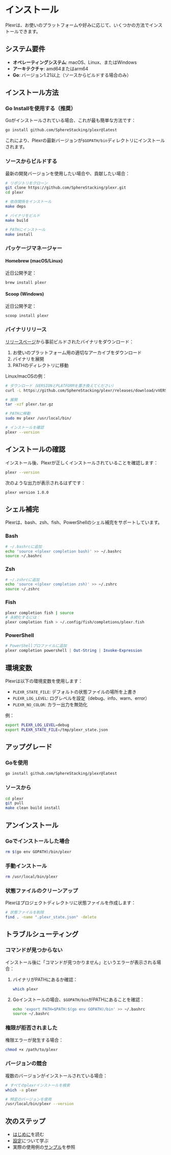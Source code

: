 # インストール

Plexrは、お使いのプラットフォームや好みに応じて、いくつかの方法でインストールできます。

## システム要件

- **オペレーティングシステム**: macOS、Linux、またはWindows
- **アーキテクチャ**: amd64またはarm64
- **Go**: バージョン1.21以上（ソースからビルドする場合のみ）

## インストール方法

### Go Installを使用する（推奨）

Goがインストールされている場合、これが最も簡単な方法です：

```bash
go install github.com/SphereStacking/plexr@latest
```

これにより、Plexrの最新バージョンが`$GOPATH/bin`ディレクトリにインストールされます。

### ソースからビルドする

最新の開発バージョンを使用したい場合や、貢献したい場合：

```bash
# リポジトリをクローン
git clone https://github.com/SphereStacking/plexr.git
cd plexr

# 依存関係をインストール
make deps

# バイナリをビルド
make build

# PATHにインストール
make install
```

### パッケージマネージャー

#### Homebrew (macOS/Linux)

近日公開予定：
```bash
brew install plexr
```

#### Scoop (Windows)

近日公開予定：
```bash
scoop install plexr
```

### バイナリリリース

[リリースページ](https://github.com/SphereStacking/plexr/releases)から事前ビルドされたバイナリをダウンロード：

1. お使いのプラットフォーム用の適切なアーカイブをダウンロード
2. バイナリを展開
3. PATHのディレクトリに移動

Linux/macOSの例：
```bash
# ダウンロード（VERSIONとPLATFORMを置き換えてください）
curl -L https://github.com/SphereStacking/plexr/releases/download/vVERSION/plexr_PLATFORM.tar.gz -o plexr.tar.gz

# 展開
tar -xzf plexr.tar.gz

# PATHに移動
sudo mv plexr /usr/local/bin/

# インストールを確認
plexr --version
```

## インストールの確認

インストール後、Plexrが正しくインストールされていることを確認します：

```bash
plexr --version
```

次のような出力が表示されるはずです：
```
plexr version 1.0.0
```

## シェル補完

Plexrは、bash、zsh、fish、PowerShellのシェル補完をサポートしています。

### Bash

```bash
# ~/.bashrcに追加
echo 'source <(plexr completion bash)' >> ~/.bashrc
source ~/.bashrc
```

### Zsh

```bash
# ~/.zshrcに追加
echo 'source <(plexr completion zsh)' >> ~/.zshrc
source ~/.zshrc
```

### Fish

```bash
plexr completion fish | source
# 永続化するには：
plexr completion fish > ~/.config/fish/completions/plexr.fish
```

### PowerShell

```powershell
# PowerShellプロファイルに追加
plexr completion powershell | Out-String | Invoke-Expression
```

## 環境変数

Plexrは以下の環境変数を使用します：

- `PLEXR_STATE_FILE`: デフォルトの状態ファイルの場所を上書き
- `PLEXR_LOG_LEVEL`: ログレベルを設定（debug、info、warn、error）
- `PLEXR_NO_COLOR`: カラー出力を無効化

例：
```bash
export PLEXR_LOG_LEVEL=debug
export PLEXR_STATE_FILE=/tmp/plexr_state.json
```

## アップグレード

### Goを使用

```bash
go install github.com/SphereStacking/plexr@latest
```

### ソースから

```bash
cd plexr
git pull
make clean build install
```

## アンインストール

### Goでインストールした場合

```bash
rm $(go env GOPATH)/bin/plexr
```

### 手動インストール

```bash
rm /usr/local/bin/plexr
```

### 状態ファイルのクリーンアップ

Plexrはプロジェクトディレクトリに状態ファイルを作成します：

```bash
# 状態ファイルを削除
find . -name ".plexr_state.json" -delete
```

## トラブルシューティング

### コマンドが見つからない

インストール後に「コマンドが見つかりません」というエラーが表示される場合：

1. バイナリがPATHにあるか確認：
   ```bash
   which plexr
   ```

2. Goインストールの場合、`$GOPATH/bin`がPATHにあることを確認：
   ```bash
   echo 'export PATH=$PATH:$(go env GOPATH)/bin' >> ~/.bashrc
   source ~/.bashrc
   ```

### 権限が拒否されました

権限エラーが発生する場合：

```bash
chmod +x /path/to/plexr
```

### バージョンの競合

複数のバージョンがインストールされている場合：

```bash
# すべてのplexrインストールを検索
which -a plexr

# 特定のバージョンを使用
/usr/local/bin/plexr --version
```

## 次のステップ

- [はじめに](/guide/getting-started)を読む
- [設定](/guide/configuration)について学ぶ
- 実際の使用例の[サンプル](/examples/)を参照